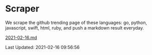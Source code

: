# Scraper

We scrape the github trending page of these languages: go, python, javascript, swift, html, ruby, and push a markdown result everyday.

[2021-02-16.md](https://github.com/henson/Scraper/blob/master/2021-02-16.md)

Last Updated: 2021-02-16 09:56:56